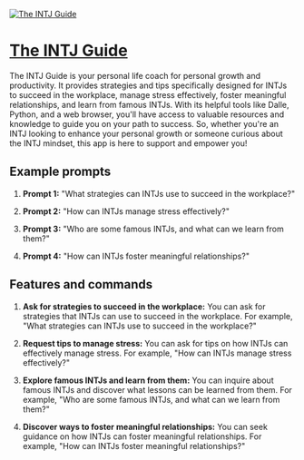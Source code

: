 [![The INTJ Guide](https://files.oaiusercontent.com/file-HinIJp9niShiNIamsQ1lh0zJ?se=2123-10-17T02%3A00%3A35Z&sp=r&sv=2021-08-06&sr=b&rscc=max-age%3D31536000%2C%20immutable&rscd=attachment%3B%20filename%3D83d50588-0e3e-4222-a009-3e73edab3b7b.png&sig=AzhOvpZFJ12kdSE19EIA/uICk1GchftnJ2ky%2BzsAOPc%3D)](https://chat.openai.com/g/g-kJj8gVUdT-the-intj-guide)

# [The INTJ Guide](https://chat.openai.com/g/g-kJj8gVUdT-the-intj-guide)

The INTJ Guide is your personal life coach for personal growth and productivity. It provides strategies and tips specifically designed for INTJs to succeed in the workplace, manage stress effectively, foster meaningful relationships, and learn from famous INTJs. With its helpful tools like Dalle, Python, and a web browser, you'll have access to valuable resources and knowledge to guide you on your path to success. So, whether you're an INTJ looking to enhance your personal growth or someone curious about the INTJ mindset, this app is here to support and empower you!

## Example prompts

1. **Prompt 1:** "What strategies can INTJs use to succeed in the workplace?"

2. **Prompt 2:** "How can INTJs manage stress effectively?"

3. **Prompt 3:** "Who are some famous INTJs, and what can we learn from them?"

4. **Prompt 4:** "How can INTJs foster meaningful relationships?"

## Features and commands

1. **Ask for strategies to succeed in the workplace:** You can ask for strategies that INTJs can use to succeed in the workplace. For example, "What strategies can INTJs use to succeed in the workplace?"

2. **Request tips to manage stress:** You can ask for tips on how INTJs can effectively manage stress. For example, "How can INTJs manage stress effectively?"

3. **Explore famous INTJs and learn from them:** You can inquire about famous INTJs and discover what lessons can be learned from them. For example, "Who are some famous INTJs, and what can we learn from them?"

4. **Discover ways to foster meaningful relationships:** You can seek guidance on how INTJs can foster meaningful relationships. For example, "How can INTJs foster meaningful relationships?"